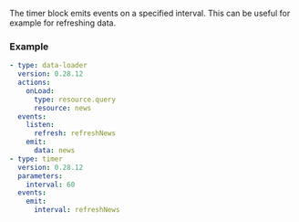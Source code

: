 The timer block emits events on a specified interval. This can be useful for example for refreshing
data.

### Example

```yaml
- type: data-loader
  version: 0.28.12
  actions:
    onLoad:
      type: resource.query
      resource: news
  events:
    listen:
      refresh: refreshNews
    emit:
      data: news
- type: timer
  version: 0.28.12
  parameters:
    interval: 60
  events:
    emit:
      interval: refreshNews
```
